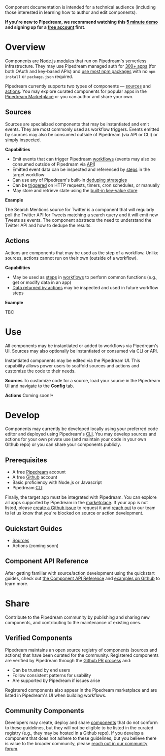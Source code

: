 Component documentation is intended for a technical audience (including those interested in learning how to author and edit components). 

**If you're new to Pipedream, we recommend watching this [5 minute demo](https://www.youtube.com/watch?v=hJ-KRbp6EO8) and signing up for a [free account](https://pipedream.com/auth/signup) first.** 

# Overview

Components are [Node.js modules](COMPONENT-API.md#component-structure) that run on Pipedream's serverless infrastructure. They may use Pipedream managed auth for [300+ apps](https://pipedream.com/explore) (for both OAuth and key-based APIs) and [use most npm packages](COMPONENT-API.md#using-npm-packages) with no `npm install` or `package.json` required. 

Pipedream currently supports two types of components — [sources](#sources) and [actions](#actions). You may explore curated components for popular apps in the [Pipedream Marketplace](https://pipedream.com/explore) or you can author and share your own.

## Sources

Sources are specialized components that may be instantiated and emit events. They are most commonly used as workflow triggers. Events emitted by sources may also be consumed outside of Pipedream (via API or CLI) or simply inspected.

**Capabilities**

- Emit events that can trigger Pipedream [workflows](https://pipedream.com/docs/workflows/) (events may also be consumed outside of Pipedream via [API](https://pipedream.com/docs/api/overview/))
- Emitted event data can be inspected and referenced by [steps](https://pipedream.com/docs/workflows/steps/) in the target workflow
- Can use any of Pipedream's built-in [deduping strategies](COMPONENT-API.md#dedupe-strategies)
- Can be [triggered](COMPONENT-API.md#interface-props) on HTTP requests, timers, cron schedules, or manually
- May store and retrieve state using the [built-in key-value store](https://github.com/PipedreamHQ/pipedream/blob/master/COMPONENT-API.md#db) 

**Example**

The Search Mentions source for Twitter is a component that will regularly poll the Twitter API for Tweets matching a search query and it will emit new Tweets as events. The component abstracts the need to understand the Twitter API and how to dedupe the results. 

## Actions

Actions are components that may be used as the step of a workflow. Unlike sources, actions cannot run on their own (outside of a workflow).

**Capabilities**

- May be used as [steps]((https://pipedream.com/docs/workflows/steps/)) in [workflows](https://pipedream.com/docs/workflows/) to perform common functions (e.g., get or modify data in an app)
- [Data returned by actions](https://pipedream.com/docs/workflows/steps/#step-exports) may be inspected and used in future workflow steps

**Example**

TBC

# Use

All components may be instantiated or added to workflows via Pipedream's UI. Sources may also optionally be instantiated or consumed via CLI or API.

Instantiated components may be edited via the Pipedream UI. This capability allows power users to scaffold sources and actions and customize the code to their needs.

**Sources**
To customize code for a source, load your source in the Pipedream UI and navigate to the **Config** tab.

**Actions**
Coming soon!*

# Develop

Components may currently be developed locally using your preferred code editor and deployed using Pipedream's [CLI](https://docs.pipedream.com/cli/reference/#pd-deploy). You may develop sources and actions for your own private use (and maintain your code in your own Github repo) or you can share your components publicly. 

## Prerequisites

- A free [Pipedream](https://pipedream.com) account 
- A free [Github](https://github.com) account
- Basic proficiency with Node.js or Javascript
- Pipedream [CLI](https://pipedream.com/docs/cli/reference/)

Finally, the target app must be integrated with Pipedream. You can explore all apps supported by Pipedream in the [marketplace](https://pipedream.com/explore). If your app is not listed, please [create a Github issue](https://github.com/PipedreamHQ/pipedream/issues/new?assignees=&labels=app%2C+enhancement&template=app---service-integration.md&title=%5BAPP%5D) to request it and [reach out](https://pipedream.com/community/c/dev/11) to our team to let us know that you're blocked on source or action development.

## Quickstart Guides

- [Sources](QUICKSTART.md) 
- Actions (coming soon)

## Component API Reference

After getting familiar with source/action development using the quickstart guides, check out [the Component API Reference](COMPONENT-API.md) and [examples on Github](https://github.com/pipedreamhq/pipedream/components) to learn more.

# Share

Contribute to the Pipedream community by publishing and sharing new components, and contributing to the maintenance of existing ones.

## Verified Components

Pipedream maintains an open source registry of components (sources and actions) that have been curated for the community. Registered components are verified by Pipedream through the [Github PR process](#process) and:

- Can be trusted by end users
- Follow consistent patterns for usability
- Are supported by Pipedream if issues arise

Registered components also appear in the Pipedream marketplace and are listed in Pipedream's UI when building workflows.

## Community Components

Developers may create, deploy and share [components](#components) that do not conform to these guidelines, but they will not be eligible to be listed in the curated registry (e.g., they may be hosted in a Github repo). If you develop a component that does not adhere to these guidelines, but you believe there is value to the broader community, please [reach out in our community forum](https://pipedream.com/community/c/dev/11).

